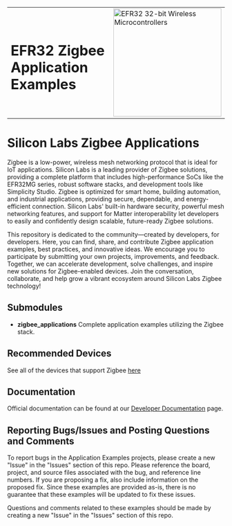 <table border="0">
  <tr>
    <td align="left" valign="middle">
      <h1>EFR32 Zigbee Application Examples</h1>
    </td>
    <td align="left" valign="middle">
      <a href="https://www.silabs.com/wireless/zigbee">
        <img src="http://pages.silabs.com/rs/634-SLU-379/images/WGX-transparent.png"  title="Silicon Labs Gecko and Wireless Gecko MCUs" alt="EFR32 32-bit Wireless Microcontrollers" width="250"/>
      </a>
    </td>
  </tr>
</table>

# Silicon Labs Zigbee Applications #

Zigbee is a low-power, wireless mesh networking protocol that is ideal for IoT applications. Silicon Labs is a leading provider of Zigbee solutions, providing a complete platform that includes high-performance SoCs like the EFR32MG series, robust software stacks, and development tools like Simplicity Studio. Zigbee is optimized for smart home, building automation, and industrial applications, providing secure, dependable, and energy-efficient connection. Silicon Labs' built-in hardware security, powerful mesh networking features, and support for Matter interoperability let developers to easily and confidently design scalable, future-ready Zigbee solutions.

This repository is dedicated to the community—created by developers, for developers. Here, you can find, share, and contribute Zigbee application examples, best practices, and innovative ideas. We encourage you to participate by submitting your own projects, improvements, and feedback. Together, we can accelerate development, solve challenges, and inspire new solutions for Zigbee-enabled devices. Join the conversation, collaborate, and help grow a vibrant ecosystem around Silicon Labs Zigbee technology!

## Submodules ##

- **zigbee_applications**
  Complete application examples utilizing the Zigbee stack.

## Recommended Devices ##

See all of the devices that support Zigbee [here](https://www.silabs.com/wireless/zigbee?tab=hardware)

## Documentation ##

Official documentation can be found at our [Developer Documentation](https://docs.silabs.com/zigbee/latest) page.

## Reporting Bugs/Issues and Posting Questions and Comments ##

To report bugs in the Application Examples projects, please create a new "Issue" in the "Issues" section of this repo. Please reference the board, project, and source files associated with the bug, and reference line numbers. If you are proposing a fix, also include information on the proposed fix. Since these examples are provided as-is, there is no guarantee that these examples will be updated to fix these issues.

Questions and comments related to these examples should be made by creating a new "Issue" in the "Issues" section of this repo.

